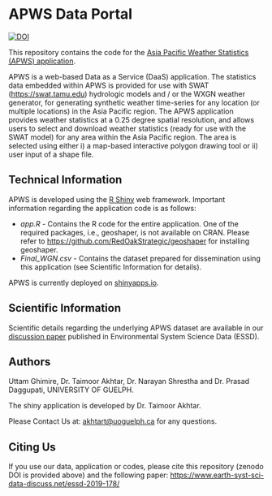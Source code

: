 # APWS Data Portal
[![DOI](https://zenodo.org/badge/210858212.svg)](https://zenodo.org/badge/latestdoi/210858212)

This repository contains the code for the [Asia Pacific Weather Statistics (APWS) application](https://hydra-water.shinyapps.io/APWS/).

APWS is a web-based Data as a Service (DaaS) application. The statistics data embedded within APWS is provided for use with SWAT (https://swat.tamu.edu) hydrologic models and / or the WXGN weather generator, for generating synthetic weather time-series for any location (or multiple locations) in the Asia Pacific region. The APWS application provides weather statistics at a 0.25 degree spatial resolution, and allows users to select and download weather statistics (ready for use with the SWAT model) for any area within the Asia Pacific region. The area is selected using either i) a map-based interactive polygon drawing tool or ii) user input of a shape file. 

## Technical Information
APWS is developed using the [R Shiny](https://shiny.rstudio.com/) web framework. Important information regarding the application code is as follows:

* *app.R* - Contains the R code for the entire application. One of the required packages, i.e., geoshaper, is not available on CRAN. Please refer to https://github.com/RedOakStrategic/geoshaper for installing geoshaper.
* *Final_WGN.csv* - Contains the dataset prepared for dissemination using this application (see Scientific Information for details).

APWS is currently deployed on [shinyapps.io](https://shinyapps.io/).

## Scientific Information
Scientific details regarding the underlying APWS dataset are available in our [discussion paper](https://www.earth-syst-sci-data-discuss.net/essd-2019-178/) published in Environmental System Science Data (ESSD).   

## Authors
Uttam Ghimire, Dr. Taimoor Akhtar, Dr. Narayan Shrestha and Dr. Prasad Daggupati, UNIVERSITY OF GUELPH.

The shiny application is developed by Dr. Taimoor Akhtar.

Please Contact Us at: akhtart@uoguelph.ca for any questions.

## Citing Us
If you use our data, application or codes, please cite this repository (zenodo DOI is provided above) and the following paper:
https://www.earth-syst-sci-data-discuss.net/essd-2019-178/

